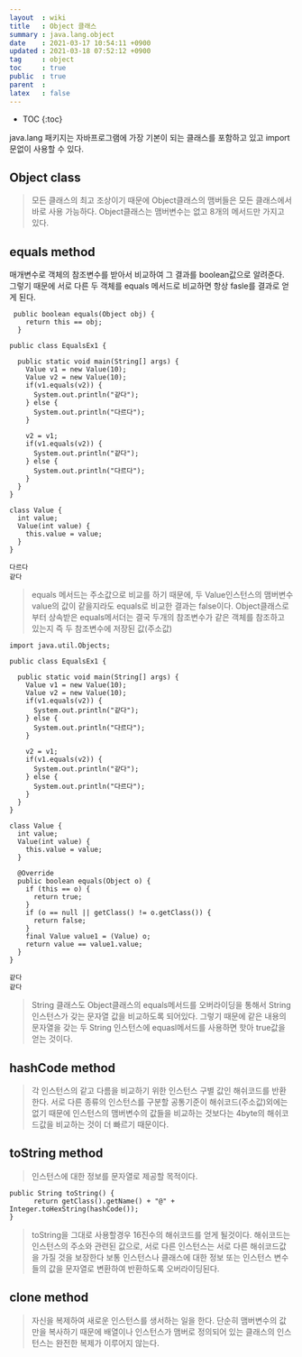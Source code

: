 ```yaml
---
layout  : wiki
title   : Object 클래스
summary : java.lang.object
date    : 2021-03-17 10:54:11 +0900
updated : 2021-03-18 07:52:12 +0900
tag     : object
toc     : true
public  : true
parent  : 
latex   : false
---
```

* TOC
{:toc}

java.lang 패키지는 자바프로그램에 가장 기본이 되는 클래스를 포함하고 있고 import문없이 사용할 수 있다.

## Object class
>  모든 클래스의 최고 조상이기 때문에 Object클래스의 맴버들은 모든 클래스에서 바로 사용 가능하다.
> Object클래스는 맴버변수는 없고 8개의 메서드만 가지고 있다.

## equals method
매개변수로 객체의 참조변수를 받아서 비교하여 그 결과를 boolean값으로 알려준다.
그렇기 때문에 서로 다른 두 객체를 equals 메서드로 비교하면 항상 fasle를 결과로 얻게 된다.

```
 public boolean equals(Object obj) {
    return this == obj;
  }
```

```
public class EqualsEx1 {

  public static void main(String[] args) {
    Value v1 = new Value(10);
    Value v2 = new Value(10);
    if(v1.equals(v2)) {
      System.out.println("같다");
    } else {
      System.out.println("다르다");
    }

    v2 = v1;
    if(v1.equals(v2)) {
      System.out.println("같다");
    } else {
      System.out.println("다르다");
    }
  }
}

class Value {
  int value;
  Value(int value) {
    this.value = value;
  }
}

다르다
같다
```
> equals 메서드는 주소값으로 비교를 하기 때문에, 두 Value인스턴스의 맴버변수 value의 값이 같을지라도 equals로 비교한 결과는 false이다.
> Object클래스로부터 상속받은 equals메서더는 결국 두개의 참조변수가 같은 객체를 참조하고 있는지 즉 두 참조변수에 저장된 값(주소값)

```
import java.util.Objects;

public class EqualsEx1 {

  public static void main(String[] args) {
    Value v1 = new Value(10);
    Value v2 = new Value(10);
    if(v1.equals(v2)) {
      System.out.println("같다");
    } else {
      System.out.println("다르다");
    }

    v2 = v1;
    if(v1.equals(v2)) {
      System.out.println("같다");
    } else {
      System.out.println("다르다");
    }
  }
}

class Value {
  int value;
  Value(int value) {
    this.value = value;
  }

  @Override
  public boolean equals(Object o) {
    if (this == o) {
      return true;
    }
    if (o == null || getClass() != o.getClass()) {
      return false;
    }
    final Value value1 = (Value) o;
    return value == value1.value;
  }
}

같다
같다
```

> String 클래스도 Object클래스의 equals메서드를 오버라이딩을 통해서 String 인스턴스가 갖는 문자열 값을 비교하도록 되어있다. 그렇기 때문에 같은 내용의 문자열을 갖는 두 String 인스턴스에 equasl메서드를 사용하면 핫아 true값을 얻는 것이다.


## hashCode method
> 각 인스턴스의 같고 다름을 비교하기 위한 인스턴스 구별 값인 해쉬코드를 반환한다.
> 서로 다른 종류의 인스턴스를 구분할 공통기준이 해쉬코드(주소값)외에는 없기 때문에 인스턴스의 맴버변수의 값들을 비교하는 것보다는 4byte의 해쉬코드값을 비교하는 것이 더 빠르기 때문이다.

## toString method
> 인스턴스에 대한 정보를 문자열로 제공할 목적이다.

```
public String toString() {
      return getClass().getName() + "@" + Integer.toHexString(hashCode());
}
```
> toString을 그대로 사용할경우 16진수의 해쉬코드를 얻게 될것이다.
> 해쉬코드는 인스턴스의 주소와 관련된 값으로, 서로 다른 인스턴스는 서로 다른 해쉬코드값을 가질 것을 보장한다
> 보통 인스턴스나 클래스에 대한 정보 또는 인스턴스 변수들의 값을 문자열로 변환하여 반환하도록 오버라이딩된다.

## clone method
> 자신을 복제하여 새로운 인스턴스를 생서하는 일을 한다.
> 단순히 맴버변수의 값만을 복사하기 때문에 배열이나 인스턴스가 맴버로 정의되어 있는 클래스의 인스턴스는 완전한 복제가 이루어지 않는다.



